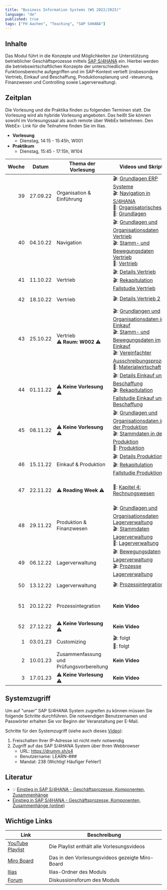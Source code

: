 ```yaml
---
title: "Business Information Systems (WS 2022/2023)"
language: "de"
published: true
tags: ["FH Aachen", "Teaching", "SAP S4HANA"]
---
```


## Inhalte

Das Modul führt in die Konzepte und Möglichkeiten zur Unterstützung
betrieblicher Geschäftsprozesse mittels
[SAP S/4HANA](https://www.sap.com/products/s4hana-erp.html) ein.
Hierbei werden die betriebswirtschaftlichen Konzepte der unterschiedlichen
Funktionsbereiche aufgegriffen und im SAP-Kontext vertieft
(insbesondere Vertrieb, Einkauf und Beschaffung,
Produktionsplanung und -steuerung, Finanzwesen und Controlling sowie Lagerverwaltung).

## Zeitplan

Die Vorlesung und die Praktika finden zu folgenden Terminen statt. Die Vorlesung
wird als hybride Vorlesung angeboten. Das heißt Sie können sowohl im
Vorlesungssaal als auch remote über WebEx teilnehmen. Den WebEx-
Link für die Teilnahme finden Sie im Ilias.

- **Vorlesung**
  - Dienstag, 14:15 - 15:45h, W001
- **Praktikum**
  - Dienstag, 15:45 - 17:15h, W104

| Woche | Datum    | Thema der Vorlesung                      | Videos und Skript                                                                                                                                                                                                                                                                                                            | Praktikumsaufgabe                                                                                                                                                                                                                                                                                  |
| ----: | -------- | ---------------------------------------- | ---------------------------------------------------------------------------------------------------------------------------------------------------------------------------------------------------------------------------------------------------------------------------------------------------------------------------- | -------------------------------------------------------------------------------------------------------------------------------------------------------------------------------------------------------------------------------------------------------------------------------------------------- |
|    39 | 27.09.22 | Organisation & Einführung                | 🎬: [Grundlagen ERP Systeme](https://youtu.be/UC1czfAo_NM) <br/> 🎬: [Navigation in S/4HANA](https://youtu.be/Hf0zsjag7e8) <br/>📕: [Organisatorisches](sap_in_der_praxis_and_bis/01_orga.pdf)<br/>📕: [Grundlagen](sap_in_der_praxis_and_bis/02_grundlagen.pdf)                                                             | ✅: [Fallstudie Navigation](sap_in_der_praxis_and_bis/case_study_navigation.pdf) <br/> 📗: [Global Bike Story](sap_in_der_praxis_and_bis/global_bike_story.pdf) <br/>⁉️: [Quiz ERP-Systeme](https://quizizz.com/join?gc=06633838) <br/>⁉️: [Quiz Navigation](https://quizizz.com/join?gc=57063790) |
|    40 | 04.10.22 | Navigation                               | 🎬: [Grundlagen und Organisationsdaten Vertrieb](https://youtu.be/kKLhCDz-0O0) <br/>🎬: [Stamm- und Bewegungsdaten Vertrieb](https://youtu.be/qyHaVjo5aag)<br/> 📕: [Vertrieb](sap_in_der_praxis_and_bis/03_vertrieb.pdf)                                                                                                    | ✅: [Fallstudie Vertrieb](sap_in_der_praxis_and_bis/case_study_sales.pdf) <br>⁉️: [Quiz](https://quizizz.com/join?gc=07977326)                                                                                                                                                                     |
|    41 | 11.10.22 | Vertrieb                                 | 🎬: [Details Vertrieb](https://youtu.be/gQ42MlvmK2Y) <br/> 🎬: [Rekapitulation Fallstudie Vertrieb](https://youtu.be/8T-lNb6DNqo)                                                                                                                                                                                            | ✅: [Praxisfall Vertrieb 1](sap_in_der_praxis_and_bis/praxisfall_vertrieb_1.pdf)<br/> ⁉️: [Quiz](https://quizizz.com/join?gc=24126430)                                                                                                                                                             |
|    42 | 18.10.22 | Vertrieb                                 | 🎬: [Details Vertrieb 2](https://youtu.be/9CmiR8WV1V0)                                                                                                                                                                                                                                                                       | ✅: [Praxisfall Vertrieb 2](sap_in_der_praxis_and_bis/praxisfall_vertrieb_2.pdf)                                                                                                                                                                                                                   |
|    43 | 25.10.22 | Vertrieb <br/>⚠️ **Raum: W002** ⚠️       | 🎬: [Grundlangen und Organisationsdaten im Einkauf](https://youtu.be/-BBgqO-JAwI)<br/>🎬: [Stamm- und Bewegungsdaten im Einkauf](https://youtu.be/5XBIjopvC08)</br>🎬: [Vereinfachter Ausschreibungsprozess](https://youtu.be/UQPu0Srbsow)</br>📕: [Materialwirtschaft](sap_in_der_praxis_and_bis/04_materialwirtschaft.pdf) | ✅: [Fallstudie Einkauf und Beschaffung](sap_in_der_praxis_and_bis/case_study_sourcing.pdf)                                                                                                                                                                                                        |
|    44 | 01.11.22 | ⚠️ **Keine Vorlesung** ⚠️                | 🎬: [Details Einkauf und Beschaffung](https://youtu.be/LWo21SR3mms) <br/> 🎬: [Rekapitulation Fallstudie Einkauf und Beschaffung](https://youtu.be/zXCaHlW06Tk)                                                                                                                                                              | ✅: [Praxisfall Einkauf und Beschaffung](sap_in_der_praxis_and_bis/praxisfall_einkauf.pdf) <br/> ⁉️: [Quiz](https://quizizz.com/join?gc=63430977)                                                                                                                                                  |
|    45 | 08.11.22 | ⚠️ **Keine Vorlesung** ⚠️                | 🎬: [Grundlagen und Organisationsdaten in der Produktion](https://youtu.be/aizQCCbfL10) <br/> 🎬: [Stammdaten in der Produktion](https://youtu.be/F7L6891WXPY) <br/>📕: [Produktion](sap_in_der_praxis_and_bis/05_produktion.pdf)                                                                                            | ✅: [Fallstudie Produktion](sap_in_der_praxis_and_bis/case_study_production.pdf)                                                                                                                                                                                                                   |
|    46 | 15.11.22 | Einkauf & Produktion                     | 🎬: [Details Produktion](https://youtu.be/0dgUvE5MghI)<br/> 🎬: [Rekapitulation Fallstudie Produktion](https://youtu.be/_1Snnqouh7k)                                                                                                                                                                                         | ✅: [Praxisfall Produktion](sap_in_der_praxis_and_bis/praxisfall_produktion.pdf) <br/> ⁉️: [Quiz](https://quizizz.com/join?gc=62081873)                                                                                                                                                            |
|    47 | 22.11.22 | ⚠️ **Reading Week** ⚠️                   | 📕: [Kapitel 4: Rechnungswesen](https://ebookcentral.proquest.com/lib/aachen/reader.action?docID=7132812&ppg=277)                                                                                                                                                                                                            | ✅: [Fallstudie FI-AP](sap_in_der_praxis_and_bis/case_study_fi_ap.pdf)<br/> ✅: [Fallstudie FI-AR](sap_in_der_praxis_and_bis/case_study_fi_ar.pdf)<br/> ✅: [Fallstudie CO-CCA](sap_in_der_praxis_and_bis/case_study_co_cca.pdf)                                                                   |
|    48 | 29.11.22 | Produktion & Finanzwesen                 | 🎬: [Grundlagen und Organisationsdaten Lagerverwaltung](https://youtu.be/LOZhRZLwIIM) <br/> 🎬: [Stammdaten Lagerverwaltung](https://youtu.be/DJznOxenWSk) </br>📕: [Lagerverwaltung](sap_in_der_praxis_and_bis/07_lagerverwaltung.pdf)                                                                                      | ✅: [Fallstudie Lagerverwaltung 1](sap_in_der_praxis_and_bis/case_study_wm_i.pdf)<br/> ✅: [Fallstudie Lagerverwaltung 4](sap_in_der_praxis_and_bis/case_study_wm_iv.pdf)                                                                                                                          |
|    49 | 06.12.22 | Lagerverwaltung                          | 🎬: [Bewegungsdaten Lagerverwaltung](https://youtu.be/zswJgzK785A) <br/> 🎬: [Prozesse Lagerverwaltung](https://youtu.be/cbF9aSarf7I)                                                                                                                                                                                        | ✅: [Praxisfall Lagerverwaltung](sap_in_der_praxis_and_bis/praxisfall_wm1.pdf) <br/> ⁉️: [Quiz](https://quizizz.com/join?gc=44918129)                                                                                                                                                              |
|    50 | 13.12.22 | Lagerverwaltung                          | 🎬: [Prozessintegration](https://youtu.be/PGIJz-mIL2s)                                                                                                                                                                                                                                                                       | ✅: [Praxisfall Prozessintegration](sap_in_der_praxis_and_bis/praxisfall_process_integration.pdf)                                                                                                                                                                                                  |
|    51 | 20.12.22 | Prozessintegration                       | **Kein Video**                                                                                                                                                                                                                                                                                                               | ✅: Zusätzlichen Praktikum zum [Praxisfall Prozessintegration](sap_in_der_praxis_and_bis/praxisfall_process_integration.pdf)                                                                                                                                                                       |
|    52 | 27.12.22 | ⚠️ **Keine Vorlesung** ⚠️                | **Kein Video**                                                                                                                                                                                                                                                                                                               |                                                                                                                                                                                                                                                                                                    |
|     1 | 03.01.23 | Customizing                              | 🎬: folgt <br/>📕: folgt                                                                                                                                                                                                                                                                                                     | ✅: folgt                                                                                                                                                                                                                                                                                          |
|     2 | 10.01.23 | Zusammenfassung und Prüfungsvorbereitung | **Kein Video**                                                                                                                                                                                                                                                                                                               | **Kein Praktikum**                                                                                                                                                                                                                                                                                 |
|     3 | 17.01.23 | ⚠️ **Keine Vorlesung** ⚠️                | **Kein Video**                                                                                                                                                                                                                                                                                                               | **Kein Praktikum**                                                                                                                                                                                                                                                                                 |

## Systemzugriff

Um auf "unser" SAP S/4HANA System zugreifen zu können müssen Sie folgende Schritte
durchführen. Die notwendigen Benutzernamen und Passwörter erhalten Sie vor
Beginn der Veranstaltung per E-Mail.

Schritte für den Systemzugriff (siehe auch dieses [Video](https://youtu.be/kibeQuMlYKQ)):

1. Freischalten Ihrer IP-Adresse ist nicht mehr notwendig
2. Zugriff auf das SAP S/4HANA System über Ihren Webbrowser
   - URL: https://drumm.sh/s4
   - Benutzername: LEARN-###
   - Mandat: 238 (Wichtig! Häufiger Fehler!)

## Literatur

- 💡 [Einstieg in SAP S/4HANA - Geschäftsprozesse, Komponenten, Zusammenhänge](https://www.rheinwerk-verlag.de/einstieg-in-sap-s4hana/)
- [Einstieg in SAP S/4HANA - Geschäftsprozesse, Komponenten, Zusammenhänge (online)](https://ebookcentral.proquest.com/lib/aachen/detail.action?docID=7132812)

## Wichtige Links

| Link                                                                  | Beschreibung                                    |
| --------------------------------------------------------------------- | ----------------------------------------------- |
| [YouTube Playlist](https://drumm.sh/yt/s4)                            | Die Playlist enthält alle Vorlesungsvideos      |
| [Miro Board](https://miro.com/app/board/o9J_lvLhjsk=/)                | Das in den Vorlesungsvideos gezeigte Miro-Board |
| [Ilias](https://www.ili.fh-aachen.de/goto_elearning_crs_1003798.html) | Ilias-Ordner des Moduls                         |
| [Forum](https://forum.drumm.sh)                                       | Diskussionsforum des Moduls                     |
